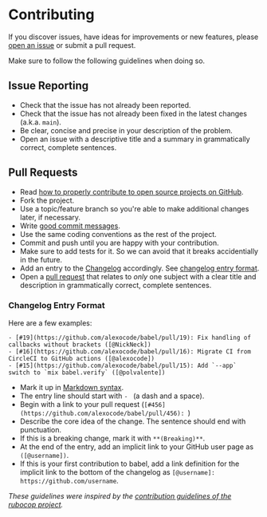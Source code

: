 # Contributing

If you discover issues, have ideas for improvements or new features,
please [open an issue](https://github.com/alexocode/babel/issues)
or submit a pull request.

Make sure to follow the following guidelines when doing so.

## Issue Reporting

* Check that the issue has not already been reported.
* Check that the issue has not already been fixed in the latest changes
  (a.k.a. `main`).
* Be clear, concise and precise in your description of the problem.
* Open an issue with a descriptive title and a summary in grammatically correct,
  complete sentences.

## Pull Requests

* Read [how to properly contribute to open source projects on GitHub](https://www.gun.io/blog/how-to-github-fork-branch-and-pull-request).
* Fork the project.
* Use a topic/feature branch so you're able to make additional changes later, if necessary.
* Write [good commit messages](https://chris.beams.io/posts/git-commit/).
* Use the same coding conventions as the rest of the project.
* Commit and push until you are happy with your contribution.
* Make sure to add tests for it. So we can avoid that it breaks accidentially in the future.
* Add an entry to the [Changelog](./CHANGELOG.md) accordingly. See [changelog entry format](#changelog-entry-format).
* Open a [pull request](https://help.github.com/articles/about-pull-requests) that relates to *only* one subject with a clear title
  and description in grammatically correct, complete sentences.

### Changelog Entry Format

Here are a few examples:

```
- [#19](https://github.com/alexocode/babel/pull/19): Fix handling of callbacks without brackets ([@NickNeck])
- [#16](https://github.com/alexocode/babel/pull/16): Migrate CI from CircleCI to GitHub actions ([@alexocode])
- [#15](https://github.com/alexocode/babel/pull/15): Add `--app` switch to `mix babel.verify` ([@polvalente])
```

* Mark it up in [Markdown syntax](https://daringfireball.net/projects/markdown/syntax).
* The entry line should start with `- ` (a dash and a space).
* Begin with a link to your pull request (`[#456](https://github.com/alexocode/babel/pull/456): `)
* Describe the core idea of the change. The sentence should end with punctuation.
* If this is a breaking change, mark it with `**(Breaking)**`.
* At the end of the entry, add an implicit link to your GitHub user page as `([@username])`.
* If this is your first contribution to babel, add a link definition for the implicit link to the bottom of the changelog as `[@username]: https://github.com/username`.

*These guidelines were inspired by the [contribution guidelines of the rubocop project](https://github.com/rubocop/rubocop/blob/master/CONTRIBUTING.md).*
